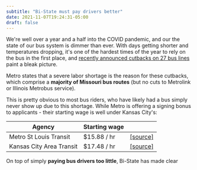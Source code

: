 ```yaml
---
subtitle: "Bi-State must pay drivers better"
date: 2021-11-07T19:24:31-05:00
draft: false
---
```


We're well over a year and a half into the COVID pandemic, and our the state of our bus system is dimmer than ever. With days getting shorter and temperatures dropping, it's one of the hardest times of the year to rely on the bus in the first place, and [recently announced cutbacks on 27 bus lines](/rider-info/november-2021-service-cuts.md) paint a bleak picture.

Metro states that a severe labor shortage is the reason for these cutbacks, which comprise a **majority of Missouri bus routes** (but no cuts to Metrolink or Illinois Metrobus service). 

This is pretty obvious to most bus riders, who have likely had a bus simply never show up due to this shortage. While Metro is offering a signing bonus to applicants - their starting wage is well under Kansas City's:

| Agency | Starting wage | |
| ------ | ------------ | - |
| Metro St Louis Transit | $15.88 / hr | [[source]](https://jobs.jobvite.com/bistatedev/job/o71iffwp) |
| Kansas City Area Transit | $17.48 / hr | [[source]](https://workforcenow.adp.com/mascsr/default/mdf/recruitment/recruitment.html?cid=7bd3e24e-b803-494f-a51f-054689334d66&ccId=19000101_000001&type=MP&lang=en_US)


On top of simply **paying bus drivers too little**, Bi-State has made clear 
